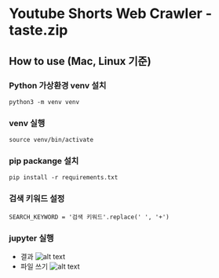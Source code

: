 # Youtube Shorts Web Crawler - taste.zip


## How to use (Mac, Linux 기준)

### Python 가상환경 venv 설치
`python3 -m venv venv`
### venv 실행
`source venv/bin/activate`

### pip packange 설치
`pip install -r requirements.txt`

### 검색 키워드 설정
`SEARCH_KEYWORD = '검색 키워드'.replace(' ', '+')`

### jupyter 실행
- 결과
![alt text](image.png)
- 파일 쓰기
![alt text](image-1.png)